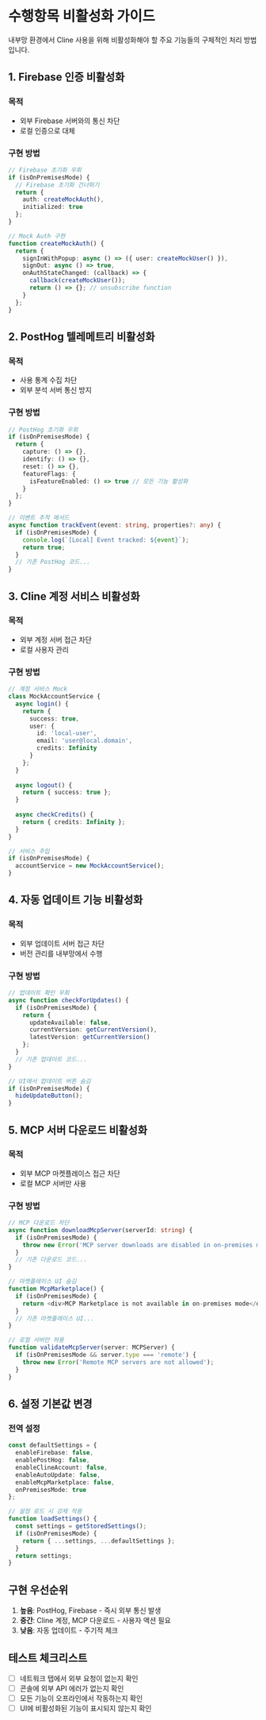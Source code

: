 # 수행항목 비활성화 가이드

내부망 환경에서 Cline 사용을 위해 비활성화해야 할 주요 기능들의 구체적인 처리 방법입니다.

## 1. Firebase 인증 비활성화

### 목적
- 외부 Firebase 서버와의 통신 차단
- 로컬 인증으로 대체

### 구현 방법
```typescript
// Firebase 초기화 우회
if (isOnPremisesMode) {
  // Firebase 초기화 건너뛰기
  return {
    auth: createMockAuth(),
    initialized: true
  };
}

// Mock Auth 구현
function createMockAuth() {
  return {
    signInWithPopup: async () => ({ user: createMockUser() }),
    signOut: async () => true,
    onAuthStateChanged: (callback) => {
      callback(createMockUser());
      return () => {}; // unsubscribe function
    }
  };
}
```

## 2. PostHog 텔레메트리 비활성화

### 목적
- 사용 통계 수집 차단
- 외부 분석 서버 통신 방지

### 구현 방법
```typescript
// PostHog 초기화 우회
if (isOnPremisesMode) {
  return {
    capture: () => {},
    identify: () => {},
    reset: () => {},
    featureFlags: {
      isFeatureEnabled: () => true // 모든 기능 활성화
    }
  };
}

// 이벤트 추적 메서드
async function trackEvent(event: string, properties?: any) {
  if (isOnPremisesMode) {
    console.log(`[Local] Event tracked: ${event}`);
    return true;
  }
  // 기존 PostHog 코드...
}
```

## 3. Cline 계정 서비스 비활성화

### 목적
- 외부 계정 서버 접근 차단
- 로컬 사용자 관리

### 구현 방법
```typescript
// 계정 서비스 Mock
class MockAccountService {
  async login() {
    return {
      success: true,
      user: {
        id: 'local-user',
        email: 'user@local.domain',
        credits: Infinity
      }
    };
  }
  
  async logout() {
    return { success: true };
  }
  
  async checkCredits() {
    return { credits: Infinity };
  }
}

// 서비스 주입
if (isOnPremisesMode) {
  accountService = new MockAccountService();
}
```

## 4. 자동 업데이트 기능 비활성화

### 목적
- 외부 업데이트 서버 접근 차단
- 버전 관리를 내부망에서 수행

### 구현 방법
```typescript
// 업데이트 확인 우회
async function checkForUpdates() {
  if (isOnPremisesMode) {
    return {
      updateAvailable: false,
      currentVersion: getCurrentVersion(),
      latestVersion: getCurrentVersion()
    };
  }
  // 기존 업데이트 코드...
}

// UI에서 업데이트 버튼 숨김
if (isOnPremisesMode) {
  hideUpdateButton();
}
```

## 5. MCP 서버 다운로드 비활성화

### 목적
- 외부 MCP 마켓플레이스 접근 차단
- 로컬 MCP 서버만 사용

### 구현 방법
```typescript
// MCP 다운로드 차단
async function downloadMcpServer(serverId: string) {
  if (isOnPremisesMode) {
    throw new Error('MCP server downloads are disabled in on-premises mode');
  }
  // 기존 다운로드 코드...
}

// 마켓플레이스 UI 숨김
function McpMarketplace() {
  if (isOnPremisesMode) {
    return <div>MCP Marketplace is not available in on-premises mode</div>;
  }
  // 기존 마켓플레이스 UI...
}

// 로컬 서버만 허용
function validateMcpServer(server: MCPServer) {
  if (isOnPremisesMode && server.type === 'remote') {
    throw new Error('Remote MCP servers are not allowed');
  }
}
```

## 6. 설정 기본값 변경

### 전역 설정
```typescript
const defaultSettings = {
  enableFirebase: false,
  enablePostHog: false,
  enableClineAccount: false,
  enableAutoUpdate: false,
  enableMcpMarketplace: false,
  onPremisesMode: true
};

// 설정 로드 시 강제 적용
function loadSettings() {
  const settings = getStoredSettings();
  if (isOnPremisesMode) {
    return { ...settings, ...defaultSettings };
  }
  return settings;
}
```

## 구현 우선순위

1. **높음**: PostHog, Firebase - 즉시 외부 통신 발생
2. **중간**: Cline 계정, MCP 다운로드 - 사용자 액션 필요
3. **낮음**: 자동 업데이트 - 주기적 체크

## 테스트 체크리스트

- [ ] 네트워크 탭에서 외부 요청이 없는지 확인
- [ ] 콘솔에 외부 API 에러가 없는지 확인
- [ ] 모든 기능이 오프라인에서 작동하는지 확인
- [ ] UI에 비활성화된 기능이 표시되지 않는지 확인
